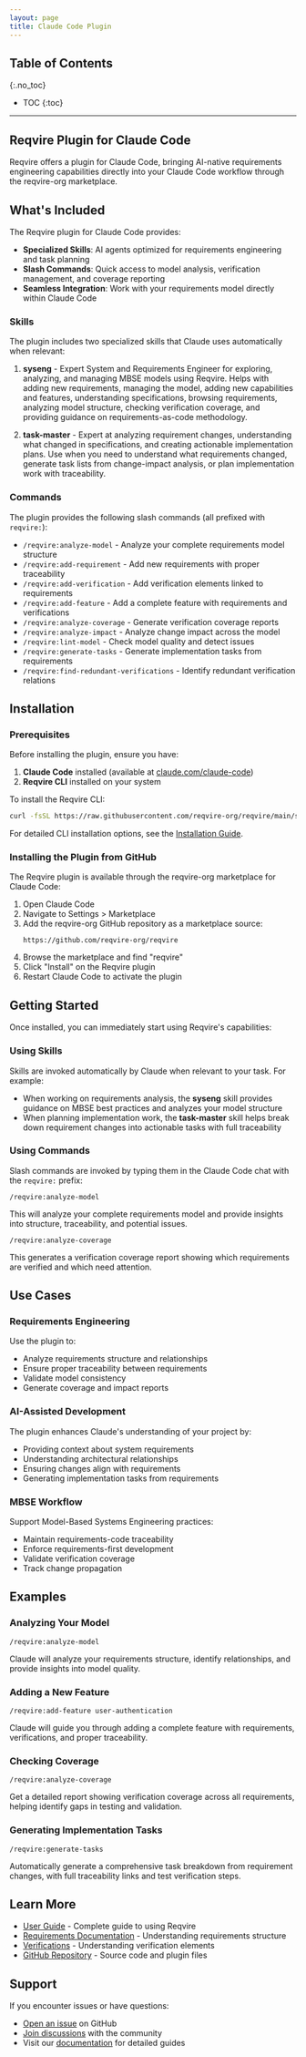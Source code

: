 ```yaml
---
layout: page
title: Claude Code Plugin
---
```


## Table of Contents
{:.no_toc}

* TOC
{:toc}

---

## Reqvire Plugin for Claude Code

Reqvire offers a plugin for Claude Code, bringing AI-native requirements engineering capabilities directly into your Claude Code workflow through the reqvire-org marketplace.

## What's Included

The Reqvire plugin for Claude Code provides:

- **Specialized Skills**: AI agents optimized for requirements engineering and task planning
- **Slash Commands**: Quick access to model analysis, verification management, and coverage reporting
- **Seamless Integration**: Work with your requirements model directly within Claude Code

### Skills

The plugin includes two specialized skills that Claude uses automatically when relevant:

1. **syseng** - Expert System and Requirements Engineer for exploring, analyzing, and managing MBSE models using Reqvire. Helps with adding new requirements, managing the model, adding new capabilities and features, understanding specifications, browsing requirements, analyzing model structure, checking verification coverage, and providing guidance on requirements-as-code methodology.

2. **task-master** - Expert at analyzing requirement changes, understanding what changed in specifications, and creating actionable implementation plans. Use when you need to understand what requirements changed, generate task lists from change-impact analysis, or plan implementation work with traceability.

### Commands

The plugin provides the following slash commands (all prefixed with `reqvire:`):

- `/reqvire:analyze-model` - Analyze your complete requirements model structure
- `/reqvire:add-requirement` - Add new requirements with proper traceability
- `/reqvire:add-verification` - Add verification elements linked to requirements
- `/reqvire:add-feature` - Add a complete feature with requirements and verifications
- `/reqvire:analyze-coverage` - Generate verification coverage reports
- `/reqvire:analyze-impact` - Analyze change impact across the model
- `/reqvire:lint-model` - Check model quality and detect issues
- `/reqvire:generate-tasks` - Generate implementation tasks from requirements
- `/reqvire:find-redundant-verifications` - Identify redundant verification relations

## Installation

### Prerequisites

Before installing the plugin, ensure you have:

1. **Claude Code** installed (available at [claude.com/claude-code](https://claude.com/claude-code))
2. **Reqvire CLI** installed on your system

To install the Reqvire CLI:

```bash
curl -fsSL https://raw.githubusercontent.com/reqvire-org/reqvire/main/scripts/install.sh | bash
```

For detailed CLI installation options, see the [Installation Guide](https://www.reqvire.org/installation).

### Installing the Plugin from GitHub

The Reqvire plugin is available through the reqvire-org marketplace for Claude Code:

1. Open Claude Code
2. Navigate to Settings > Marketplace
3. Add the reqvire-org GitHub repository as a marketplace source:
   ```
   https://github.com/reqvire-org/reqvire
   ```
4. Browse the marketplace and find "reqvire"
5. Click "Install" on the Reqvire plugin
6. Restart Claude Code to activate the plugin

## Getting Started

Once installed, you can immediately start using Reqvire's capabilities:

### Using Skills

Skills are invoked automatically by Claude when relevant to your task. For example:

- When working on requirements analysis, the **syseng** skill provides guidance on MBSE best practices and analyzes your model structure
- When planning implementation work, the **task-master** skill helps break down requirement changes into actionable tasks with full traceability

### Using Commands

Slash commands are invoked by typing them in the Claude Code chat with the `reqvire:` prefix:

```
/reqvire:analyze-model
```

This will analyze your complete requirements model and provide insights into structure, traceability, and potential issues.

```
/reqvire:analyze-coverage
```

This generates a verification coverage report showing which requirements are verified and which need attention.

## Use Cases

### Requirements Engineering

Use the plugin to:
- Analyze requirements structure and relationships
- Ensure proper traceability between requirements
- Validate model consistency
- Generate coverage and impact reports

### AI-Assisted Development

The plugin enhances Claude's understanding of your project by:
- Providing context about system requirements
- Understanding architectural relationships
- Ensuring changes align with requirements
- Generating implementation tasks from requirements

### MBSE Workflow

Support Model-Based Systems Engineering practices:
- Maintain requirements-code traceability
- Enforce requirements-first development
- Validate verification coverage
- Track change propagation

## Examples

### Analyzing Your Model

```
/reqvire:analyze-model
```

Claude will analyze your requirements structure, identify relationships, and provide insights into model quality.

### Adding a New Feature

```
/reqvire:add-feature user-authentication
```

Claude will guide you through adding a complete feature with requirements, verifications, and proper traceability.

### Checking Coverage

```
/reqvire:analyze-coverage
```

Get a detailed report showing verification coverage across all requirements, helping identify gaps in testing and validation.

### Generating Implementation Tasks

```
/reqvire:generate-tasks
```

Automatically generate a comprehensive task breakdown from requirement changes, with full traceability links and test verification steps.

## Learn More

- [User Guide](./user_guide.md) - Complete guide to using Reqvire
- [Requirements Documentation](./requirements.md) - Understanding requirements structure
- [Verifications](./verifications.md) - Understanding verification elements
- [GitHub Repository](https://github.com/reqvire-org/reqvire) - Source code and plugin files

## Support

If you encounter issues or have questions:

- [Open an issue](https://github.com/reqvire-org/reqvire/issues) on GitHub
- [Join discussions](https://github.com/reqvire-org/reqvire/discussions) with the community
- Visit our [documentation](https://www.reqvire.org) for detailed guides
